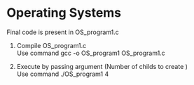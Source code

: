 # Operating Systems

Final code is present in OS_program1.c

1) Compile OS_program1.c     
Use command      gcc -o OS_program1 OS_program1.c

2) Execute by passing argument (Number of childs to create )    
Use command     ./OS_program1 4
